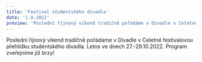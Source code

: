 ```yaml
---
title: 'Festival studentského divadla'
date: '1.9.2022'
preview: 'Poslední říjnový víkend tradičně pořádáme v Divadle v Celetné Festival studentských divadel...'
---
```

Poslední říjnový víkend tradičně pořádáme v Divadle v Celetné festivalovou přehlídku studentského divadla. Letos ve dnech 27.-29.10.2022. Program zveřejníme již brzy!
